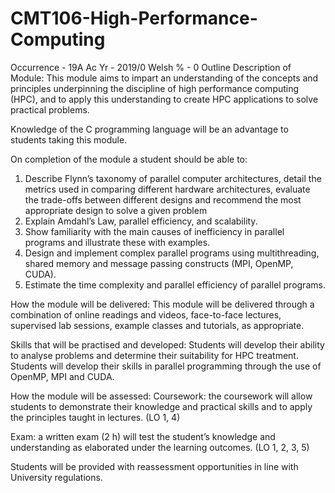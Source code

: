 # CMT106-High-Performance-Computing

Occurrence - 19A    Ac Yr - 2019/0    Welsh % - 0
Outline Description of Module:
This module aims to impart an understanding of the concepts and principles underpinning the discipline of high performance computing (HPC), and to apply this understanding to create HPC applications to solve practical problems.

Knowledge of the C programming language will be an advantage to students taking this module.

On completion of the module a student should be able to:
1. Describe Flynn’s taxonomy of parallel computer architectures, detail the metrics used in comparing different hardware architectures,  evaluate the trade-offs between different designs and recommend the most appropriate design to solve a given problem
2. Explain Amdahl’s Law, parallel efficiency, and scalability.
3. Show familiarity with the main causes of inefficiency in parallel programs and illustrate these with examples.
4. Design and implement complex parallel programs using multithreading, shared memory and message passing constructs (MPI, OpenMP, CUDA).
5. Estimate the time complexity and parallel efficiency of parallel programs.

 

How the module will be delivered:
This module will be delivered through a combination of online readings and videos, face-to-face lectures, supervised lab sessions, example classes and tutorials, as appropriate.

 

Skills that will be practised and developed:
Students will develop their ability to analyse problems and determine their suitability for HPC treatment. Students will develop their skills in parallel programming through the use of OpenMP, MPI and CUDA.


 

 

How the module will be assessed:
Coursework:  the coursework will allow students to demonstrate their knowledge and practical skills and to apply the principles taught in lectures. (LO 1, 4)

Exam: a written exam (2 h) will test the student’s knowledge and understanding as elaborated under the learning outcomes. (LO 1, 2, 3, 5)

Students will be provided with reassessment opportunities in line with University regulations.
